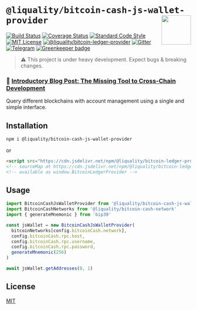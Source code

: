 # `@liquality/bitcoin-cash-js-wallet-provider` <img align="right" src="https://raw.githubusercontent.com/liquality/chainabstractionlayer/master/liquality-logo.png" height="80px" />

[![Build Status](https://travis-ci.com/liquality/chainabstractionlayer.svg?branch=master)](https://travis-ci.com/liquality/chainabstractionlayer)
[![Coverage Status](https://coveralls.io/repos/github/liquality/chainabstractionlayer/badge.svg?branch=master)](https://coveralls.io/github/liquality/chainabstractionlayer?branch=master)
[![Standard Code Style](https://img.shields.io/badge/codestyle-standard-brightgreen.svg)](https://github.com/standard/standard)
[![MIT License](https://img.shields.io/badge/license-MIT-brightgreen.svg)](../../LICENSE.md)
[![@liquality/bitcoin-ledger-provider](https://img.shields.io/npm/dt/@liquality/bitcoin-ledger-provider.svg)](https://npmjs.com/package/@liquality/bitcoin-ledger-provider)
[![Gitter](https://img.shields.io/gitter/room/liquality/Lobby.svg)](https://gitter.im/liquality/Lobby?source=orgpage)
[![Telegram](https://img.shields.io/badge/chat-on%20telegram-blue.svg)](https://t.me/Liquality) [![Greenkeeper badge](https://badges.greenkeeper.io/liquality/chainabstractionlayer.svg)](https://greenkeeper.io/)

> :warning: This project is under heavy development. Expect bugs & breaking changes.

### :pencil: [Introductory Blog Post: The Missing Tool to Cross-Chain Development](https://medium.com/liquality/the-missing-tool-to-cross-chain-development-2ebfe898efa1)

Query different blockchains with account management using a single and simple interface.

## Installation

```bash
npm i @liquality/bitcoin-cash-js-wallet-provider
```

or

```html
<script src="https://cdn.jsdelivr.net/npm/@liquality/bitcoin-ledger-provider@0.2.3/dist/bitcoin-ledger-provider.min.js"></script>
<!-- sourceMap at https://cdn.jsdelivr.net/npm/@liquality/bitcoin-ledger-provider@0.2.3/dist/bitcoin-ledger-provider.min.js.map -->
<!-- available as window.BitcoinLedgerProvider -->
```

## Usage

```js
import BitcoinCashJsWalletProvider from '@liquality/bitcoin-cash-js-wallet-provider'
import BitcoinCashNetworks from '@liquality/bitcoin-cash-network'
import { generateMnemonic } from 'bip39'

const jsWallet = new BitcoinCashJsWalletProvider(
  bitcoinNetworks[config.bitcoinCash.network],
  config.bitcoinCash.rpc.host,
  config.bitcoinCash.rpc.username,
  config.bitcoinCash.rpc.password,
  generateMnemonic(256)
)

await jsWallet.getAddresses(0, 1)
```

## License

[MIT](../../LICENSE.md)
